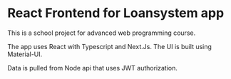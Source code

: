 # React Frontend for Loansystem app

This is a school project for advanced web programming course.

The app uses React with Typescript and Next.Js. The UI is built using Material-UI.

Data is pulled from Node api that uses JWT authorization.
